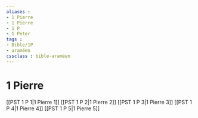 ```yaml
---
aliases : 
- 1 Pierre
- 1 Pierre
- 1 P
- 1 Peter
tags : 
- Bible/1P
- araméen
cssclass : bible-araméen
---
```


# 1 Pierre

[[PST 1 P 1|1 Pierre 1]]
[[PST 1 P 2|1 Pierre 2]]
[[PST 1 P 3|1 Pierre 3]]
[[PST 1 P 4|1 Pierre 4]]
[[PST 1 P 5|1 Pierre 5]]
